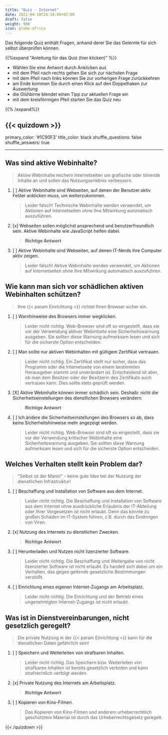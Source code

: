 ```yaml
---
title: "Quiz - Internet"
date: 2021-04-18T14:18:09+02:00
draft: false
weight: 900
icon: globe-africa
---
```


Das folgende Quiz enthält Fragen, anhand derer Sie das Gelernte für sich selbst überprüfen können.

{{%expand "Anleitung für das Quiz (hier klicken)" %}}

  - Wählen Sie eine Antwort durch Anklicken aus 
  - mit dem Pfeil nach rechts gehen Sie sich zur nächsten Frage
  - mit dem Pfeil nach links können Sie zur vorherigen Frage zurückkehren
  - am Ende kommen Sie durch einen Klick auf den Doppelhaken zur Auswertung
  - die Glühbirne blendet einen Tipp zur aktuellen Frage ein
  - mit dem kreisförmigen Pfeil starten Sie das Quiz neu

{{% /expand%}}

{{< quizdown >}}
---
primary_color: '#1C90F3'
title_color: black
shuffle_questions: false
shuffle_answers: true

---

## Was sind aktive Webinhalte?

> Aktive Webinhalte reichern Internetseiten um grafische oder tönende Inhalte an und sollen  das Nutzungserlebnis verbessern.

1. [ ] Aktive Webinhalte sind Webseiten, auf denen der Benutzer aktiv Felder anklicken muss, um weiterzukommen.

	>Leider falsch! Technische Webinhalte werden verwendet, um Aktionen auf Internetseiten ohne Ihre Mitwirkung automatisch auszuführen.

2. [x] Webseiten sollen möglichst ansprechend und benutzerfreundlich sein. Aktive Webinhalte wie JavaScript helfen dabei.
	>**Richtige Antwort**
3. [ ] Aktive Webinhalte sind Webseiten, auf denen IT-Nerds ihre Computer aktiv zeigen.

	>Leider falsch! Aktive Webinhalte werden verwendet, um Aktionen auf Internetseiten ohne Ihre Mitwirkung automatisch auszuführen.

## Wie kann man sich vor schädlichen aktiven Webinhalten schützen?

> Ihre {{< param Einrichtung >}} richtet Ihren Browser sicher ein.

1. [ ] Warnhinweise des Browsers immer wegklicken.

	>Leider nicht richtig. Web-Browser sind oft so eingestellt, dass sie vor der Verwendung aktiver Webinhalte eine Sicherheitswarnung ausgeben. Sie sollten diese Warnung aufmerksam lesen und sich für die sicherste Option entscheiden.
2. [ ] Man sollte nur aktiven Webinhalten mit gültigem Zertifikat vertrauen.

	>Leider nicht richtig. Ein Zertifikat stellt nur sicher, dass das Programm oder die Internetseite von einem bestimmten Herausgeber stammt und unverändert ist. Entscheidend ist aber, ob man dem Besitzer oder der Besitzerin des Zertifikats auch vertrauen kann. Dies sollte stets geprüft werden.
3. [X] Aktive Webinhalte können immer schädlich sein. Deshalb: nicht die Sicherheitseinstellungen des dienstlichen Browsers verändern.

	>**Richtige Antwort**
4. [ ] Ich ändere die Sicherheitseinstellungen des Browsers so ab, dass keine Sicherheitshinweise mehr angezeigt werden. 

	>Leider nicht richtig. Web-Browser sind oft so eingestellt, dass sie vor der Verwendung kritischer Webinhalte eine Sicherheitswarnung ausgeben. Sie sollten diese Warnung aufmerksam lesen und sich für die sicherste Option entscheiden.

## Welches Verhalten stellt kein Problem dar?

> "Selbst ist der Mann!" - keine gute Idee bei der Nutzung der dienstlichen Infrastruktur!

1. [ ] Beschaffung und Installation von Software aus dem Internet.

	>Leider nicht richtig. Die Beschaffung und Installation von Software aus dem Internet ohne ausdrückliche Erlaubnis der IT-Abteilung oder Ihrer Vorgesetzen ist nicht erlaubt. Denn das könnte zu großen Schäden im IT-System führen, z.B. durch das Eindringen von Viren.
2. [x] Nutzung des Internets zu dienstlichen Zwecken.

	>**Richtige Antwort**
3. [ ] Herunterladen und Nutzen nicht lizenzierter Software.

	>Leider nicht richtig. Die Beschaffung und Weitergabe von nicht lizenzierter Software ist nicht erlaubt. Es handelt sich dabei um ein Verhalten, das gegen geltende gesetzliche Bestimmungen verstößt.
4. [ ] Einrichtung eines eigenen Internet-Zugangs am Arbeitsplatz.

	>Leider nicht richtig. Die Einrichtung und der Betrieb eines ungenehmigten Internet-Zugangs ist nicht erlaubt.

## Was ist in Dienstvereinbarungen, nicht gesetzlich geregelt?

> Die private Nutzung in der {{< param Einrichtung >}} kann für die dienstlichen Daten gefährlich sein!

1. [ ] Speichern und Weiterleiten von strafbaren Inhalten.

	>Leider nicht richtig. Das Speichern bzw. Weiterleiten von strafbaren Inhalten ist bereits gesetzlich verboten und kann strafrechtlich verfolgt werden.
2. [x] Private Nutzung des Internets am Arbeitsplatz.

	>**Richtige Antwort**
3. [ ] Kopieren von Kino-Filmen.

	>Das Kopieren von Kino-Filmen und anderem urheberrechtlich geschütztem Material ist durch das Urheberrechtsgesetz geregelt.

{{< /quizdown >}}
